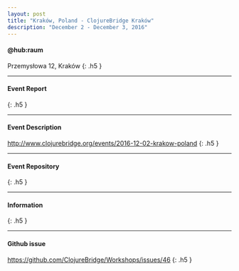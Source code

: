 ```yaml
---
layout: post
title: "Kraków, Poland - ClojureBridge Kraków"
description: "December 2 - December 3, 2016"
---
```


#### @hub:raum

Przemysłowa 12, Kraków
{: .h5 }

---

#### Event Report

{: .h5 }

---

#### Event Description

<http://www.clojurebridge.org/events/2016-12-02-krakow-poland>
{: .h5 }

---

#### Event Repository

{: .h5 }

---

#### Information

{: .h5 }

---

#### Github issue

<https://github.com/ClojureBridge/Workshops/issues/46>
{: .h5 }